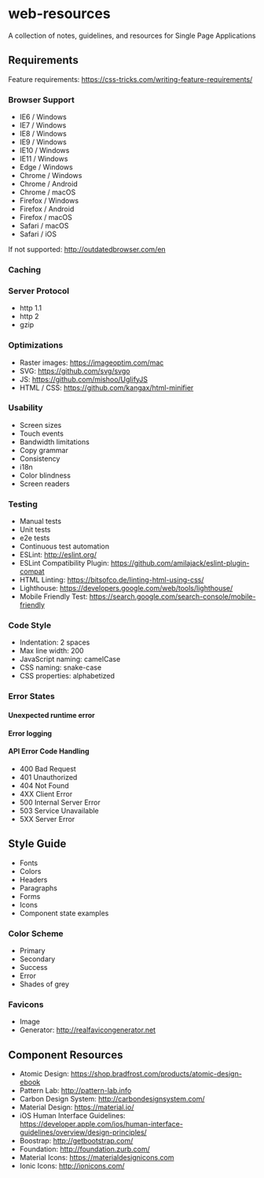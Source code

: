 # web-resources
A collection of notes, guidelines, and resources for Single Page Applications

## Requirements

Feature requirements: https://css-tricks.com/writing-feature-requirements/

### Browser Support
* IE6 / Windows
* IE7 / Windows
* IE8 / Windows
* IE9 / Windows
* IE10 / Windows
* IE11 / Windows
* Edge / Windows
* Chrome / Windows
* Chrome / Android
* Chrome / macOS
* Firefox / Windows
* Firefox / Android
* Firefox / macOS
* Safari / macOS
* Safari / iOS

If not supported: http://outdatedbrowser.com/en

### Caching

### Server Protocol
* http 1.1
* http 2
* gzip

### Optimizations
* Raster images: https://imageoptim.com/mac
* SVG: https://github.com/svg/svgo
* JS: https://github.com/mishoo/UglifyJS
* HTML / CSS: https://github.com/kangax/html-minifier

### Usability
* Screen sizes
* Touch events
* Bandwidth limitations
* Copy grammar
* Consistency
* i18n
* Color blindness
* Screen readers

### Testing
* Manual tests
* Unit tests
* e2e tests
* Continuous test automation
* ESLint: http://eslint.org/
* ESLint Compatibility Plugin: https://github.com/amilajack/eslint-plugin-compat
* HTML Linting: https://bitsofco.de/linting-html-using-css/
* Lighthouse: https://developers.google.com/web/tools/lighthouse/
* Mobile Friendly Test: https://search.google.com/search-console/mobile-friendly

### Code Style
* Indentation: 2 spaces
* Max line width: 200
* JavaScript naming: camelCase
* CSS naming: snake-case
* CSS properties: alphabetized

### Error States

#### Unexpected runtime error

#### Error logging

#### API Error Code Handling
* 400 Bad Request
* 401 Unauthorized
* 404 Not Found
* 4XX Client Error
* 500 Internal Server Error
* 503 Service Unavailable
* 5XX Server Error

## Style Guide
* Fonts
* Colors
* Headers
* Paragraphs
* Forms
* Icons
* Component state examples

### Color Scheme
* Primary
* Secondary
* Success
* Error
* Shades of grey

### Favicons
* Image
* Generator: http://realfavicongenerator.net

## Component Resources
* Atomic Design: https://shop.bradfrost.com/products/atomic-design-ebook
* Pattern Lab: http://pattern-lab.info
* Carbon Design System: http://carbondesignsystem.com/
* Material Design: https://material.io/
* iOS Human Interface Guidelines: https://developer.apple.com/ios/human-interface-guidelines/overview/design-principles/
* Boostrap: http://getbootstrap.com/
* Foundation: http://foundation.zurb.com/
* Material Icons: https://materialdesignicons.com
* Ionic Icons: http://ionicons.com/
